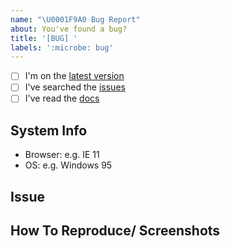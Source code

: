 ```yaml
---
name: "\U0001F9A0 Bug Report"
about: You've found a bug?
title: '[BUG] '
labels: ':microbe: bug'
---
```


<!--
    Thanks for finding and submitting an issue.

    Have you...
-->

- [ ] I'm on the [latest version](https://github.com/atlas-bi/atlas-bi-library)
- [ ] I've searched the [issues](https://github.com/atlas-bi/atlas-bi-library/issues)
- [ ] I've read the [docs](https://www.atlas.bi/docs/bi_library/)

## System Info

- Browser: e.g. IE 11
- OS: e.g. Windows 95

## Issue

<!-- A clear and concise description of what the bug is. -->

## How To Reproduce/ Screenshots

<!-- Steps to reproduce the behavior -->

<!-- Thanks! 🤠 -->
